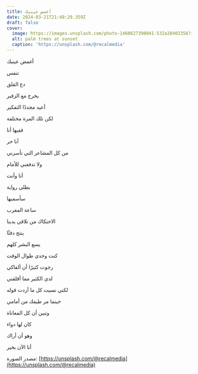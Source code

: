 ```yaml
---
title: أغمض عينيك
date: 2024-03-21T21:49:29.359Z
draft: false
cover:
  image: https://images.unsplash.com/photo-1460627390041-532a28402358?ixlib=rb-4.0.3\&q=85\&fm=jpg\&crop=entropy\&cs=srgb\&w=64
  alt: palm trees at sunset
  caption: 'https://unsplash.com/@recalmedia'
---
```


أغمض عينيك

تنفس

دع القلق

يخرج مع الزفير

أعيد مجددًا التفكير

لكن تلك المرة مختلفة

ففيها أنا

أنا حر

من كل المشاعر التي تأسرني

ولا تدفعني للأمام

أنا وأنت

بطلي رواية

سأسميها

ساعة المغرب

الاحتكاك من تلاقي يدينا

ينتج دفئًا

يسع البشر كلهم

كنت وحدي طوال الوقت

رجوت كثيرًا أن ألقاكي

لدي الكثير مما أقلقني

لكني نسيت كل ما أردت قوله

حينما مر طيفك من أمامي

وتبين أن كل المعاناة

كان لها دواء

وهو أن أراك

أنا الآن بخير

مصدر الصورة: [https://unsplash.com/@recalmedia](https://unsplash.com/@recalmedia)
